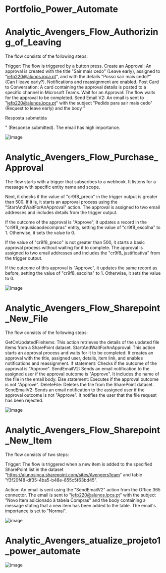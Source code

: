 # Portfolio_Power_Automate

# Analytic_Avengers_Flow_Authorizing_of_Leaving


The flow consists of the following steps:

Trigger: The flow is triggered by a button press.
Create an Approval: An approval is created with the title "Sair mais cedo" (Leave early), assigned to "iefp220@alunos.ipca.pt", and with the details "Posso sair mais cedo?" (Can I leave early?). Notifications and reassignment are enabled.
Post Card to Conversation: A card containing the approval details is posted to a specific channel in Microsoft Teams.
Wait for an Approval: The flow waits for the approval to be completed.
Send Email V2: An email is sent to "iefp220@alunos.ipca.pt" with the subject "Pedido para sair mais cedo" (Request to leave early) and the body "<p>Resposta submetida</p>" (Response submitted). The email has high importance.

 ![image](https://github.com/danielousa/Portfolio_Power_Platform/assets/159817085/6bfb080f-5394-48d9-b9f3-56b3978a7755)

# Analytic_Avengers_Flow_Purchase_Approval


The flow starts with a trigger that subscribes to a webhook. It listens for a message with specific entity name and scope.

Next, it checks if the value of "cr9f8_preco" in the trigger output is greater than 500. If it is, it starts an approval process using the "StartAndWaitForAnApproval" action. The approval is assigned to two email addresses and includes details from the trigger output.

If the outcome of the approval is "Approve", it updates a record in the "cr9f8_requisicaodecompras" entity, setting the value of "cr9f8_escolha" to 1. Otherwise, it sets the value to 0.

If the value of "cr9f8_preco" is not greater than 500, it starts a basic approval process without waiting for it to complete. The approval is assigned to two email addresses and includes the "cr9f8_justificativa" from the trigger output.

If the outcome of this approval is "Approve", it updates the same record as before, setting the value of "cr9f8_escolha" to 1. Otherwise, it sets the value to 0.

![image](https://github.com/danielousa/Portfolio_Power_Platform/assets/159817085/62932749-5919-473f-b628-df8b43d27424)

# Analytic_Avengers_Flow_Sharepoint_New_File

The flow consists of the following steps:

GetOnUpdatedFileItems: This action retrieves the details of the updated file items from a SharePoint dataset.
StartAndWaitForAnApproval: This action starts an approval process and waits for it to be completed. It creates an approval with the title, assigned user, details, item link, and enables notifications and reassignment.
If statement: Checks if the outcome of the approval is "Approve".
SendEmailV2: Sends an email notification to the assigned user if the approval outcome is "Approve". It includes the name of the file in the email body.
Else statement: Executes if the approval outcome is not "Approve".
DeleteFile: Deletes the file from the SharePoint dataset.
SendEmailV2: Sends an email notification to the assigned user if the approval outcome is not "Approve". It notifies the user that the file request has been rejected.

![image](https://github.com/danielousa/Portfolio_Power_Platform/assets/159817085/83894187-2b78-475d-bb45-fe7a6896bac6)

# Analytic_Avengers_Flow_Sharepoint_New_Item

The flow consists of two steps:

Trigger: The flow is triggered when a new item is added to the specified SharePoint list in the dataset "https://alunosipca.sharepoint.com/sites/AvengersTeam" and table "f3f20f48-df35-4ba5-b48e-855c5f63bd45".

Action: An email is sent using the "SendEmailV2" action from the Office 365 connector. The email is sent to "iefp220@alunos.ipca.pt" with the subject "Novo Item adicionado à tabela Compras" and the body containing a message stating that a new item has been added to the table. The email's importance is set to "Normal".

![image](https://github.com/danielousa/Portfolio_Power_Platform/assets/159817085/3f542ec1-6331-4ba9-853c-49ab05786ac9)

# Analytic_Avengers_atualize_projeto1_power_automate

![image](https://github.com/danielousa/Portfolio_Power_Platform/assets/159817085/6c990c59-d4e5-4d67-9832-a1a018acaadd)










 


 
